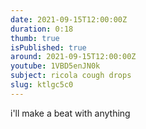 ```yaml
---
date: 2021-09-15T12:00:00Z
duration: 0:18
thumb: true
isPublished: true
around: 2021-09-15T12:00:00Z
youtube: 1VBD5enJN0k
subject: ricola cough drops
slug: ktlgc5c0
---
```

i'll make a beat with anything
